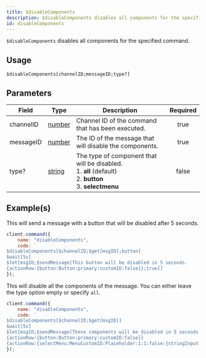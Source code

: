 ```yaml
---
title: $disableComponents
description: $disableComponents disables all components for the specified command.
id: disableComponents
---
```


`$disableComponents` disables all components for the specified command.

## Usage

```aoi
$disableComponents[channelID;messageID;type?]
```

## Parameters

| Field      | Type                                                                                              | Description                                                                                                            | Required |
| ---------- | ------------------------------------------------------------------------------------------------- | -----------------------------------------------------------------------------------------------------------------------| :------: |
| channelID  | [number](https://developer.mozilla.org/en-US/docs/Web/JavaScript/Reference/Global_Objects/Number) | Channel ID of the command that has been executed.                                                                      |   true   |
| messageID  | [number](https://developer.mozilla.org/en-US/docs/Web/JavaScript/Reference/Global_Objects/Number) | The ID of the message that will disable the components.                                                                |   true   |
| type?      | [string](https://developer.mozilla.org/en-US/docs/Web/JavaScript/Reference/Global_Objects/String) | The type of component that will be disabled. <br /> 1. **all** (default) <br /> 2. **button** <br /> 3. **selectmenu** |   false  |                       

## Example(s)

This will send a message with a button that will be disabled after 5 seconds.
```js
client.command({
    name: "disableComponents",
    code: `
$disableComponents[$channelID;$get[msgID];button]
$wait[5s]
$let[msgID;$sendMessage[This button will be disabled in 5 seconds.
{actionRow:{button:Button:primary:customID:false}};true]]`
});
```
This will disable all the components of the message. You can either leave the type option empty or specify `all`.
```js
client.command({
    name: "disableComponents",
    code: `
$disableComponents[$channelID;$get[msgID]]
$wait[5s]
$let[msgID;$sendMessage[These components will be disabled in 5 seconds. 
{actionRow:{button:Button:primary:customID:false}} 
{actionRow:{selectMenu:MenuCustomID:Placeholder:1:1:false:{stringInput:Option:1:Option Description:false}}};true]]`
});
```
